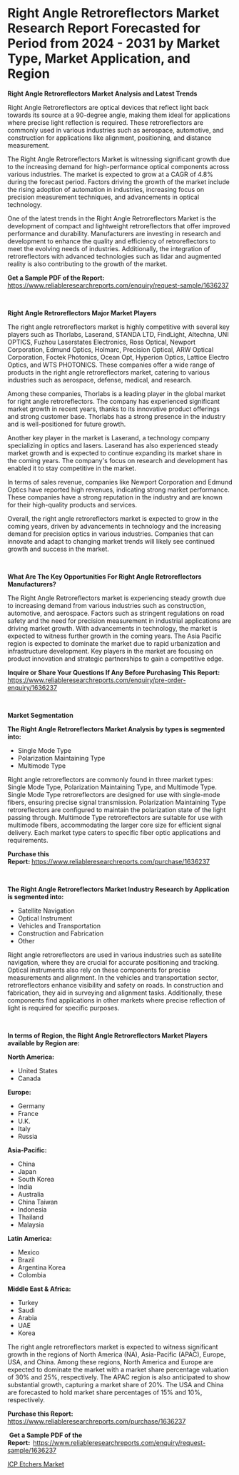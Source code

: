 <p><h1>Right Angle Retroreflectors Market Research Report Forecasted for Period from 2024 -  2031 by Market Type, Market Application, and Region</h1></p><p><strong>Right Angle Retroreflectors Market Analysis and Latest Trends</strong></p>
<p><p>Right Angle Retroreflectors are optical devices that reflect light back towards its source at a 90-degree angle, making them ideal for applications where precise light reflection is required. These retroreflectors are commonly used in various industries such as aerospace, automotive, and construction for applications like alignment, positioning, and distance measurement.</p><p>The Right Angle Retroreflectors Market is witnessing significant growth due to the increasing demand for high-performance optical components across various industries. The market is expected to grow at a CAGR of 4.8% during the forecast period. Factors driving the growth of the market include the rising adoption of automation in industries, increasing focus on precision measurement techniques, and advancements in optical technology.</p><p>One of the latest trends in the Right Angle Retroreflectors Market is the development of compact and lightweight retroreflectors that offer improved performance and durability. Manufacturers are investing in research and development to enhance the quality and efficiency of retroreflectors to meet the evolving needs of industries. Additionally, the integration of retroreflectors with advanced technologies such as lidar and augmented reality is also contributing to the growth of the market.</p></p>
<p><strong>Get a Sample PDF of the Report:&nbsp;</strong> <a href="https://www.reliableresearchreports.com/enquiry/request-sample/1636237">https://www.reliableresearchreports.com/enquiry/request-sample/1636237</a></p>
<p>&nbsp;</p>
<p><strong>Right Angle Retroreflectors Major Market Players</strong></p>
<p><p>The right angle retroreflectors market is highly competitive with several key players such as Thorlabs, Laserand, STANDA LTD, FindLight, Altechna, UNI OPTICS, Fuzhou Laserstates Electronics, Ross Optical, Newport Corporation, Edmund Optics, Holmarc, Precision Optical, ARW Optical Corporation, Foctek Photonics, Ocean Opt, Hyperion Optics, Lattice Electro Optics, and WTS PHOTONICS. These companies offer a wide range of products in the right angle retroreflectors market, catering to various industries such as aerospace, defense, medical, and research.</p><p>Among these companies, Thorlabs is a leading player in the global market for right angle retroreflectors. The company has experienced significant market growth in recent years, thanks to its innovative product offerings and strong customer base. Thorlabs has a strong presence in the industry and is well-positioned for future growth.</p><p>Another key player in the market is Laserand, a technology company specializing in optics and lasers. Laserand has also experienced steady market growth and is expected to continue expanding its market share in the coming years. The company's focus on research and development has enabled it to stay competitive in the market.</p><p>In terms of sales revenue, companies like Newport Corporation and Edmund Optics have reported high revenues, indicating strong market performance. These companies have a strong reputation in the industry and are known for their high-quality products and services.</p><p>Overall, the right angle retroreflectors market is expected to grow in the coming years, driven by advancements in technology and the increasing demand for precision optics in various industries. Companies that can innovate and adapt to changing market trends will likely see continued growth and success in the market.</p></p>
<p>&nbsp;</p>
<p><strong>What Are The Key Opportunities For Right Angle Retroreflectors Manufacturers?</strong></p>
<p><p>The Right Angle Retroreflectors market is experiencing steady growth due to increasing demand from various industries such as construction, automotive, and aerospace. Factors such as stringent regulations on road safety and the need for precision measurement in industrial applications are driving market growth. With advancements in technology, the market is expected to witness further growth in the coming years. The Asia Pacific region is expected to dominate the market due to rapid urbanization and infrastructure development. Key players in the market are focusing on product innovation and strategic partnerships to gain a competitive edge.</p></p>
<p><strong>Inquire or Share Your Questions If Any Before Purchasing This Report:</strong> <a href="https://www.reliableresearchreports.com/enquiry/pre-order-enquiry/1636237">https://www.reliableresearchreports.com/enquiry/pre-order-enquiry/1636237</a></p>
<p>&nbsp;</p>
<p><strong>Market Segmentation</strong></p>
<p><strong>The Right Angle Retroreflectors Market Analysis by types is segmented into:</strong></p>
<p><ul><li>Single Mode Type</li><li>Polarization Maintaining Type</li><li>Multimode Type</li></ul></p>
<p><p>Right angle retroreflectors are commonly found in three market types: Single Mode Type, Polarization Maintaining Type, and Multimode Type. Single Mode Type retroreflectors are designed for use with single-mode fibers, ensuring precise signal transmission. Polarization Maintaining Type retroreflectors are configured to maintain the polarization state of the light passing through. Multimode Type retroreflectors are suitable for use with multimode fibers, accommodating the larger core size for efficient signal delivery. Each market type caters to specific fiber optic applications and requirements.</p></p>
<p><strong>Purchase this Report:&nbsp;</strong><a href="https://www.reliableresearchreports.com/purchase/1636237">https://www.reliableresearchreports.com/purchase/1636237</a></p>
<p>&nbsp;</p>
<p><strong>The Right Angle Retroreflectors Market Industry Research by Application is segmented into:</strong></p>
<p><ul><li>Satellite Navigation</li><li>Optical Instrument</li><li>Vehicles and Transportation</li><li>Construction and Fabrication</li><li>Other</li></ul></p>
<p><p>Right angle retroreflectors are used in various industries such as satellite navigation, where they are crucial for accurate positioning and tracking. Optical instruments also rely on these components for precise measurements and alignment. In the vehicles and transportation sector, retroreflectors enhance visibility and safety on roads. In construction and fabrication, they aid in surveying and alignment tasks. Additionally, these components find applications in other markets where precise reflection of light is required for specific purposes.</p></p>
<p>&nbsp;</p>
<p><strong>In terms of Region, the Right Angle Retroreflectors Market Players available by Region are:</strong></p>
<p>
    <p> <strong> North America: </strong>
        <ul>
            <li>United States</li>
            <li>Canada</li>
        </ul>
        </p> 
    <p> <strong> Europe: </strong>
        <ul>
            <li>Germany</li>
            <li>France</li>
            <li>U.K.</li>
            <li>Italy</li>
            <li>Russia</li>
        </ul>
        </p> 
    <p> <strong> Asia-Pacific: </strong>
        <ul>
            <li>China</li>
            <li>Japan</li>
            <li>South Korea</li>
            <li>India</li>
            <li>Australia</li>
            <li>China Taiwan</li>
            <li>Indonesia</li>
            <li>Thailand</li>
            <li>Malaysia</li>
        </ul>
        </p> 
    <p> <strong> Latin America: </strong>
        <ul>
            <li>Mexico</li>
            <li>Brazil</li>
            <li>Argentina Korea</li>
            <li>Colombia</li>
        </ul>
        </p> 
    <p> <strong> Middle East & Africa: </strong>
        <ul>
            <li>Turkey</li>
            <li>Saudi</li>
            <li>Arabia</li>
            <li>UAE</li>
            <li>Korea</li>
        </ul>
    </p>
    </p>
<p><p>The right angle retroreflectors market is expected to witness significant growth in the regions of North America (NA), Asia-Pacific (APAC), Europe, USA, and China. Among these regions, North America and Europe are expected to dominate the market with a market share percentage valuation of 30% and 25%, respectively. The APAC region is also anticipated to show substantial growth, capturing a market share of 20%. The USA and China are forecasted to hold market share percentages of 15% and 10%, respectively.</p></p>
<p><strong>Purchase this Report: </strong><a href="https://www.reliableresearchreports.com/purchase/1636237">https://www.reliableresearchreports.com/purchase/1636237</a></p>
<p>&nbsp;<strong>Get a Sample PDF of the Report:&nbsp;&nbsp;</strong><a href="https://www.reliableresearchreports.com/enquiry/request-sample/1636237">https://www.reliableresearchreports.com/enquiry/request-sample/1636237</a></p>
<p><strong></strong></p>
<p><p><a href="https://github.com/lylyparadise/Market-Research-Report-List-1/blob/main/icp-etchers-market.md">ICP Etchers Market</a></p></p>